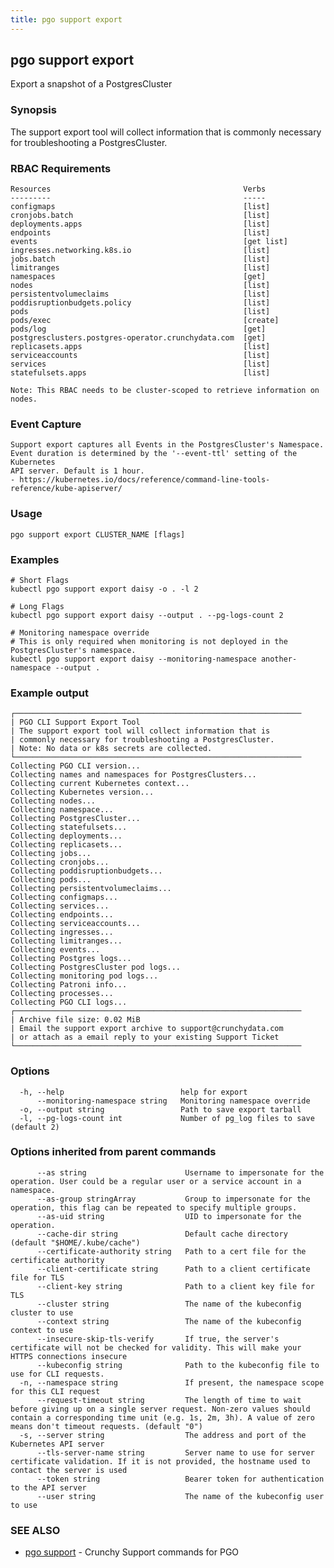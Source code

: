 ```yaml
---
title: pgo support export
---
```

## pgo support export

Export a snapshot of a PostgresCluster

### Synopsis

The support export tool will collect information that is commonly necessary for troubleshooting a
PostgresCluster.

### RBAC Requirements
    Resources                                           Verbs
    ---------                                           -----
    configmaps                                          [list]
    cronjobs.batch                                      [list]
    deployments.apps                                    [list]
    endpoints                                           [list]
    events                                              [get list]
    ingresses.networking.k8s.io                         [list]
    jobs.batch                                          [list]
    limitranges                                         [list]
    namespaces                                          [get]
    nodes                                               [list]
    persistentvolumeclaims                              [list]
    poddisruptionbudgets.policy                         [list]
    pods                                                [list]
    pods/exec                                           [create]
    pods/log                                            [get]
    postgresclusters.postgres-operator.crunchydata.com  [get]
    replicasets.apps                                    [list]
    serviceaccounts                                     [list]
    services                                            [list]
    statefulsets.apps                                   [list]

    Note: This RBAC needs to be cluster-scoped to retrieve information on nodes.

### Event Capture
    Support export captures all Events in the PostgresCluster's Namespace.
    Event duration is determined by the '--event-ttl' setting of the Kubernetes
    API server. Default is 1 hour.
    - https://kubernetes.io/docs/reference/command-line-tools-reference/kube-apiserver/

### Usage

```
pgo support export CLUSTER_NAME [flags]
```

### Examples

```
# Short Flags
kubectl pgo support export daisy -o . -l 2

# Long Flags
kubectl pgo support export daisy --output . --pg-logs-count 2

# Monitoring namespace override
# This is only required when monitoring is not deployed in the PostgresCluster's namespace.
kubectl pgo support export daisy --monitoring-namespace another-namespace --output .

```
### Example output
```
┌────────────────────────────────────────────────────────────────
| PGO CLI Support Export Tool
| The support export tool will collect information that is
| commonly necessary for troubleshooting a PostgresCluster.
| Note: No data or k8s secrets are collected.
└────────────────────────────────────────────────────────────────
Collecting PGO CLI version...
Collecting names and namespaces for PostgresClusters...
Collecting current Kubernetes context...
Collecting Kubernetes version...
Collecting nodes...
Collecting namespace...
Collecting PostgresCluster...
Collecting statefulsets...
Collecting deployments...
Collecting replicasets...
Collecting jobs...
Collecting cronjobs...
Collecting poddisruptionbudgets...
Collecting pods...
Collecting persistentvolumeclaims...
Collecting configmaps...
Collecting services...
Collecting endpoints...
Collecting serviceaccounts...
Collecting ingresses...
Collecting limitranges...
Collecting events...
Collecting Postgres logs...
Collecting PostgresCluster pod logs...
Collecting monitoring pod logs...
Collecting Patroni info...
Collecting processes...
Collecting PGO CLI logs...
┌────────────────────────────────────────────────────────────────
| Archive file size: 0.02 MiB
| Email the support export archive to support@crunchydata.com
| or attach as a email reply to your existing Support Ticket
└────────────────────────────────────────────────────────────────
```

### Options

```
  -h, --help                          help for export
      --monitoring-namespace string   Monitoring namespace override
  -o, --output string                 Path to save export tarball
  -l, --pg-logs-count int             Number of pg_log files to save (default 2)
```

### Options inherited from parent commands

```
      --as string                      Username to impersonate for the operation. User could be a regular user or a service account in a namespace.
      --as-group stringArray           Group to impersonate for the operation, this flag can be repeated to specify multiple groups.
      --as-uid string                  UID to impersonate for the operation.
      --cache-dir string               Default cache directory (default "$HOME/.kube/cache")
      --certificate-authority string   Path to a cert file for the certificate authority
      --client-certificate string      Path to a client certificate file for TLS
      --client-key string              Path to a client key file for TLS
      --cluster string                 The name of the kubeconfig cluster to use
      --context string                 The name of the kubeconfig context to use
      --insecure-skip-tls-verify       If true, the server's certificate will not be checked for validity. This will make your HTTPS connections insecure
      --kubeconfig string              Path to the kubeconfig file to use for CLI requests.
  -n, --namespace string               If present, the namespace scope for this CLI request
      --request-timeout string         The length of time to wait before giving up on a single server request. Non-zero values should contain a corresponding time unit (e.g. 1s, 2m, 3h). A value of zero means don't timeout requests. (default "0")
  -s, --server string                  The address and port of the Kubernetes API server
      --tls-server-name string         Server name to use for server certificate validation. If it is not provided, the hostname used to contact the server is used
      --token string                   Bearer token for authentication to the API server
      --user string                    The name of the kubeconfig user to use
```

### SEE ALSO

* [pgo support](/reference/pgo_support/)	 - Crunchy Support commands for PGO

